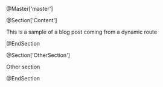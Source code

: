 @Master['master']

@Section['Content']

This is a sample of a blog post coming from a dynamic route

@EndSection


@Section['OtherSection']

Other section

@EndSection

